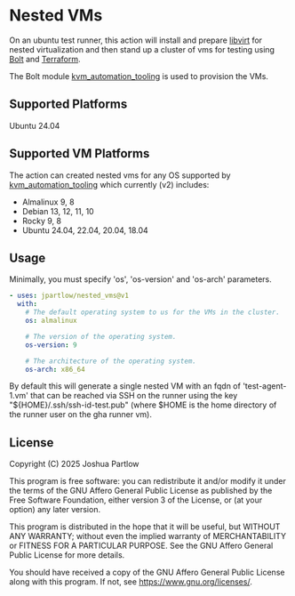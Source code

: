 # Nested VMs

On an ubuntu test runner, this action will install and prepare [libvirt]
for nested virtualization and then stand up a cluster of vms for
testing using [Bolt] and [Terraform].

The Bolt module [kvm_automation_tooling] is used to provision the VMs.

## Supported Platforms

Ubuntu 24.04

## Supported VM Platforms

The action can created nested vms for any OS supported by
[kvm_automation_tooling] which currently (v2) includes:

* Almalinux 9, 8
* Debian 13, 12, 11, 10
* Rocky 9, 8
* Ubuntu 24.04, 22.04, 20.04, 18.04

## Usage

Minimally, you must specify 'os', 'os-version' and 'os-arch'
parameters.

```yaml
- uses: jpartlow/nested_vms@v1
  with:
    # The default operating system to us for the VMs in the cluster.
    os: almalinux

    # The version of the operating system.
    os-version: 9

    # The architecture of the operating system.
    os-arch: x86_64
```

By default this will generate a single nested VM with an fqdn of
'test-agent-1.vm' that can be reached via SSH on the runner using the
key "${HOME}/.ssh/ssh-id-test.pub" (where $HOME is the home directory
of the runner user on the gha runner vm).

## License

Copyright (C) 2025 Joshua Partlow

This program is free software: you can redistribute it and/or modify
it under the terms of the GNU Affero General Public License as published
by the Free Software Foundation, either version 3 of the License, or
(at your option) any later version.

This program is distributed in the hope that it will be useful,
but WITHOUT ANY WARRANTY; without even the implied warranty of
MERCHANTABILITY or FITNESS FOR A PARTICULAR PURPOSE.  See the
GNU Affero General Public License for more details.

You should have received a copy of the GNU Affero General Public License
along with this program.  If not, see <https://www.gnu.org/licenses/>.

[kvm_automation_tooling]: https://github.com/jpartlow/kvm_automation_tooling
[libvirt]: https://libvirt.org/
[Bolt]: https://www.puppet.com/docs/bolt/latest/bolt.html
[Terraform]: https://developer.hashicorp.com/terraform
